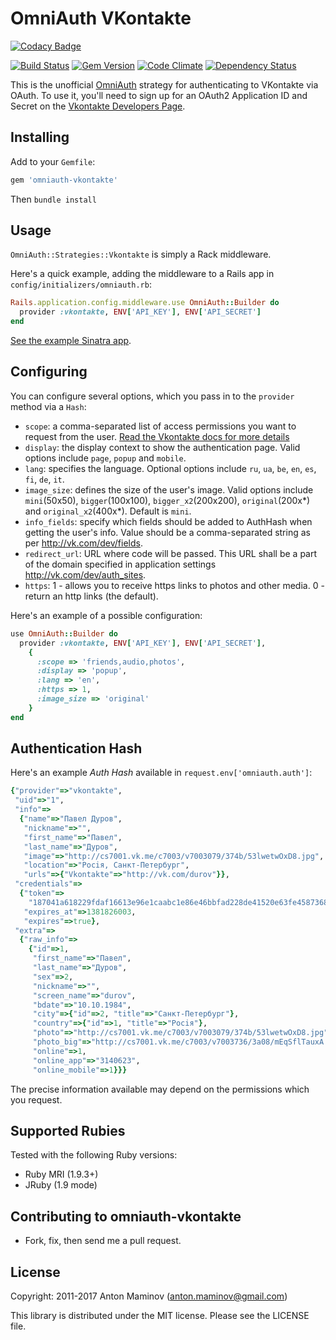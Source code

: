 # OmniAuth VKontakte

[![Codacy Badge](https://api.codacy.com/project/badge/Grade/149c0614deef469faa49e1e8ae384bd3)](https://app.codacy.com/app/mamantoha/omniauth-vkontakte?utm_source=github.com&utm_medium=referral&utm_content=mamantoha/omniauth-vkontakte&utm_campaign=Badge_Grade_Dashboard)

[![Build Status][travis_badge]][travis]
[![Gem Version][rubygems_badge]][rubygems]
[![Code Climate][codeclimate_badge]][codeclimate]
[![Dependency Status][gemnasium_badge]][gemnasium]

This is the unofficial [OmniAuth](https://github.com/intridea/omniauth) strategy for authenticating to VKontakte via OAuth.
To use it, you'll need to sign up for an OAuth2 Application ID and Secret
on the [Vkontakte Developers Page](http://vk.com/dev).

## Installing

Add to your `Gemfile`:

```ruby
gem 'omniauth-vkontakte'
```

Then `bundle install`

## Usage

`OmniAuth::Strategies::Vkontakte` is simply a Rack middleware.

Here's a quick example, adding the middleware to a Rails app in `config/initializers/omniauth.rb`:

```ruby
Rails.application.config.middleware.use OmniAuth::Builder do
  provider :vkontakte, ENV['API_KEY'], ENV['API_SECRET']
end
```

[See the example Sinatra app](https://github.com/mamantoha/omniauth-vkontakte/blob/master/examples/main.rb).

## Configuring

You can configure several options, which you pass in to the `provider` method via a `Hash`:

* `scope`: a comma-separated list of access permissions you want to request from the user. [Read the Vkontakte docs for more details](http://vk.com/dev/permissions)
* `display`: the display context to show the authentication page. Valid options include `page`, `popup` and `mobile`.
* `lang`: specifies the language. Optional options include `ru`, `ua`, `be`, `en`, `es`, `fi`, `de`, `it`.
* `image_size`: defines the size of the user's image. Valid options include `mini`(50x50), `bigger`(100x100), `bigger_x2`(200x200), `original`(200x*) and `original_x2`(400x*). Default is `mini`.
* `info_fields`: specify which fields should be added to AuthHash when
  getting the user's info. Value should be a comma-separated string as per http://vk.com/dev/fields.
* `redirect_url`: URL where code will be passed. This URL shall be a part of the domain specified in application settings http://vk.com/dev/auth_sites.
* `https`: 1 - allows you to receive https links to photos and other media. 0 - return an http links (the default).

Here's an example of a possible configuration:

```ruby
use OmniAuth::Builder do
  provider :vkontakte, ENV['API_KEY'], ENV['API_SECRET'],
    {
      :scope => 'friends,audio,photos',
      :display => 'popup',
      :lang => 'en',
      :https => 1,
      :image_size => 'original'
    }
end
```

## Authentication Hash

Here's an example *Auth Hash* available in `request.env['omniauth.auth']`:

```ruby
{"provider"=>"vkontakte",
 "uid"=>"1",
 "info"=>
  {"name"=>"Павел Дуров",
   "nickname"=>"",
   "first_name"=>"Павел",
   "last_name"=>"Дуров",
   "image"=>"http://cs7001.vk.me/c7003/v7003079/374b/53lwetwOxD8.jpg",
   "location"=>"Росiя, Санкт-Петербург",
   "urls"=>{"Vkontakte"=>"http://vk.com/durov"}},
 "credentials"=>
  {"token"=>
    "187041a618229fdaf16613e96e1caabc1e86e46bbfad228de41520e63fe45873684c365a14417289599f3",
   "expires_at"=>1381826003,
   "expires"=>true},
 "extra"=>
  {"raw_info"=>
    {"id"=>1,
     "first_name"=>"Павел",
     "last_name"=>"Дуров",
     "sex"=>2,
     "nickname"=>"",
     "screen_name"=>"durov",
     "bdate"=>"10.10.1984",
     "city"=>{"id"=>2, "title"=>"Санкт-Петербург"},
     "country"=>{"id"=>1, "title"=>"Росiя"},
     "photo"=>"http://cs7001.vk.me/c7003/v7003079/374b/53lwetwOxD8.jpg",
     "photo_big"=>"http://cs7001.vk.me/c7003/v7003736/3a08/mEqSflTauxA.jpg",
     "online"=>1,
     "online_app"=>"3140623",
     "online_mobile"=>1}}}
```

The precise information available may depend on the permissions which you request.

## Supported Rubies

Tested with the following Ruby versions:

- Ruby MRI (1.9.3+)
- JRuby (1.9 mode)

## Contributing to omniauth-vkontakte

* Fork, fix, then send me a pull request.

## License

Copyright: 2011-2017 Anton Maminov (anton.maminov@gmail.com)

This library is distributed under the MIT license. Please see the LICENSE file.

[travis_badge]: http://img.shields.io/travis/mamantoha/omniauth-vkontakte.svg?style=flat
[travis]: https://travis-ci.org/mamantoha/omniauth-vkontakte

[rubygems_badge]: http://img.shields.io/gem/v/omniauth-vkontakte.svg?style=flat
[rubygems]: http://rubygems.org/gems/omniauth-vkontakte

[codeclimate_badge]: http://img.shields.io/codeclimate/github/mamantoha/omniauth-vkontakte.svg?style=flat
[codeclimate]: https://codeclimate.com/github/mamantoha/omniauth-vkontakte

[gemnasium_badge]: http://img.shields.io/gemnasium/mamantoha/omniauth-vkontakte.svg?style=flat
[gemnasium]: https://gemnasium.com/github.com/mamantoha/omniauth-vkontakte
